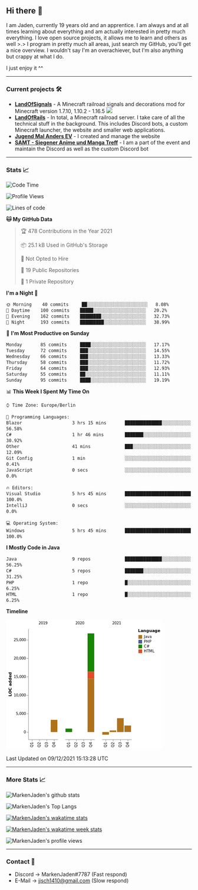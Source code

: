 ## Hi there 👋
I am Jaden, currently 19 years old and an apprentice. I am always and at all times learning about everything and am actually interested in pretty much everything. I love open source projects, it allows me to learn and others as well >.>
I program in pretty much all areas, just search my GitHub, you'll get a nice overview.
I wouldn't say I'm an overachiever, but I'm also anything but crappy at what I do.

I just enjoy it ^^

---

### Current projects 🛠

* [**LandOfSignals**](https://github.com/LandOfRails/LandOfSignals) - A Minecraft railroad signals and decorations mod for Minecraft version 1.7.10, 1.10.2 - 1.16.5
  [![](https://cdn.discordapp.com/attachments/709854318689255434/824981860009639956/2021-03-26_13.22.42.png)](https://www.curseforge.com/minecraft/mc-mods/landofsignals)
* [**LandOfRails**](https://github.com/LandOfRails) - In total, a Minecraft railroad server. I take care of all the technical stuff in the background. This includes Discord bots, a custom Minecraft launcher, the website and smaller web applications.
* [**Jugend Mal Anders EV**](https://jugendmalanders.de/) - I created and manage the website
* [**SAMT - Siegener Anime und Manga Treff**](https://discord.gg/QHC3UE9) - I am a part of the event and maintain the Discord as well as the custom Discord bot

---

### Stats 📈

<!--START_SECTION:waka-->
![Code Time](http://img.shields.io/badge/Code%20Time-490%20hrs%2021%20mins-blue)

![Profile Views](http://img.shields.io/badge/Profile%20Views-46-blue)

![Lines of code](https://img.shields.io/badge/From%20Hello%20World%20I%27ve%20Written-36%20Thousand%20lines%20of%20code-blue)

**🐱 My GitHub Data** 

> 🏆 478 Contributions in the Year 2021
 > 
> 📦 25.1 kB Used in GitHub's Storage 
 > 
> 🚫 Not Opted to Hire
 > 
> 📜 19 Public Repositories 
 > 
> 🔑 1 Private Repository 
 > 
**I'm a Night 🦉** 

```text
🌞 Morning    40 commits     ██░░░░░░░░░░░░░░░░░░░░░░░   8.08% 
🌆 Daytime    100 commits    █████░░░░░░░░░░░░░░░░░░░░   20.2% 
🌃 Evening    162 commits    ████████░░░░░░░░░░░░░░░░░   32.73% 
🌙 Night      193 commits    █████████░░░░░░░░░░░░░░░░   38.99%

```
📅 **I'm Most Productive on Sunday** 

```text
Monday       85 commits     ████░░░░░░░░░░░░░░░░░░░░░   17.17% 
Tuesday      72 commits     ███░░░░░░░░░░░░░░░░░░░░░░   14.55% 
Wednesday    66 commits     ███░░░░░░░░░░░░░░░░░░░░░░   13.33% 
Thursday     58 commits     ███░░░░░░░░░░░░░░░░░░░░░░   11.72% 
Friday       64 commits     ███░░░░░░░░░░░░░░░░░░░░░░   12.93% 
Saturday     55 commits     ██░░░░░░░░░░░░░░░░░░░░░░░   11.11% 
Sunday       95 commits     ████░░░░░░░░░░░░░░░░░░░░░   19.19%

```


📊 **This Week I Spent My Time On** 

```text
⌚︎ Time Zone: Europe/Berlin

💬 Programming Languages: 
Blazor                   3 hrs 15 mins       ██████████████░░░░░░░░░░░   56.58% 
C#                       1 hr 46 mins        ███████░░░░░░░░░░░░░░░░░░   30.92% 
Other                    41 mins             ███░░░░░░░░░░░░░░░░░░░░░░   12.09% 
Git Config               1 min               ░░░░░░░░░░░░░░░░░░░░░░░░░   0.41% 
JavaScript               0 secs              ░░░░░░░░░░░░░░░░░░░░░░░░░   0.0%

🔥 Editors: 
Visual Studio            5 hrs 45 mins       █████████████████████████   100.0% 
IntelliJ                 0 secs              ░░░░░░░░░░░░░░░░░░░░░░░░░   0.0%

💻 Operating System: 
Windows                  5 hrs 45 mins       █████████████████████████   100.0%

```

**I Mostly Code in Java** 

```text
Java                     9 repos             ██████████████░░░░░░░░░░░   56.25% 
C#                       5 repos             ███████░░░░░░░░░░░░░░░░░░   31.25% 
PHP                      1 repo              █░░░░░░░░░░░░░░░░░░░░░░░░   6.25% 
HTML                     1 repo              █░░░░░░░░░░░░░░░░░░░░░░░░   6.25%

```


**Timeline**

![Chart not found](https://raw.githubusercontent.com/MarkenJaden/MarkenJaden/main/charts/bar_graph.png) 


 Last Updated on 09/12/2021 15:13:28 UTC
<!--END_SECTION:waka-->

---

### More Stats 📈

![MarkenJaden's github stats](https://github-readme-stats.vercel.app/api?username=MarkenJaden&count_private=true&show_icons=true&theme=radical)

![MarkenJaden's Top Langs](https://github-readme-stats.vercel.app/api/top-langs/?username=MarkenJaden&theme=radical)

[![MarkenJaden's wakatime stats](https://github-readme-stats.vercel.app/api/wakatime?username=MarkenJaden&theme=radical)](https://wakatime.com/@17f322c9-222a-48b4-9e15-983c41f7aed4)

[![MarkenJaden's wakatime week stats](https://wakatime.com/badge/user/17f322c9-222a-48b4-9e15-983c41f7aed4.svg)](https://wakatime.com/@17f322c9-222a-48b4-9e15-983c41f7aed4)

<!--[![MarkenJaden's Codewars stats](https://www.codewars.com/users/MarkenJaden/badges/large)](https://www.codewars.com/users/MarkenJaden)-->

![MarkenJaden's profile views](https://komarev.com/ghpvc/?username=MarkenJaden)

---

### Contact 💌

* Discord -> MarkenJaden#7787 (Fast respond)
* E-Mail -> jjsch1410@gmail.com (Slow respond)



<!--
**MarkenJaden/MarkenJaden** is a ✨ _special_ ✨ repository because its `README.md` (this file) appears on your GitHub profile.

Here are some ideas to get you started:

- 🔭 I’m currently working on ...
- 🌱 I’m currently learning ...
- 👯 I’m looking to collaborate on ...
- 🤔 I’m looking for help with ...
- 💬 Ask me about ...
- 📫 How to reach me: ...
- 😄 Pronouns: ...
- ⚡ Fun fact: ...
-->
